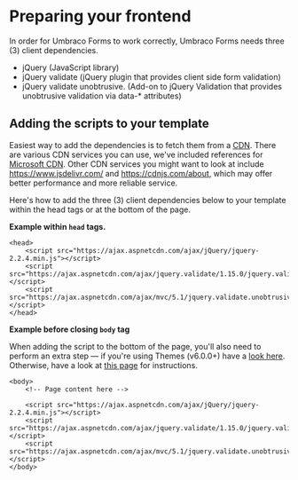 # Preparing your frontend
In order for Umbraco Forms to work correctly, Umbraco Forms needs three (3) client dependencies.

- jQuery (JavaScript library)
- jQuery validate (jQuery plugin that provides client side form validation)
- jQuery validate unobtrusive. (Add-on to jQuery Validation that provides unobtrusive validation via data-* attributes)

## Adding the scripts to your template
Easiest way to add the dependencies is to fetch them from a [CDN](https://en.wikipedia.org/wiki/Content_delivery_network). There are various CDN services you can use, we've included references for [Microsoft CDN](https://docs.microsoft.com/en-us/aspnet/ajax/cdn/overview). Other CDN services you might want to look at include https://www.jsdelivr.com/ and https://cdnjs.com/about, which may offer better performance and more reliable service. 

Here's how to add the three (3) client dependencies below to your template within the head tags or at the bottom of the page.

**Example within `head` tags.**

	<head>
		<script src="https://ajax.aspnetcdn.com/ajax/jQuery/jquery-2.2.4.min.js"></script>
		<script src="https://ajax.aspnetcdn.com/ajax/jquery.validate/1.15.0/jquery.validate.min.js"></script>
		<script src="https://ajax.aspnetcdn.com/ajax/mvc/5.1/jquery.validate.unobtrusive.min.js"></script>
	</head>

**Example before closing `body` tag**

When adding the script to the bottom of the page, you'll also need to perform an extra step — if you're using Themes (v6.0.0+) have a [look here](../Themes/#rendering-script-content-separately). Otherwise, have a look at [this page](../Rendering-Scripts/index.md) for instructions.
	
    <body>
        <!-- Page content here -->
        
        <script src="https://ajax.aspnetcdn.com/ajax/jQuery/jquery-2.2.4.min.js"></script>
        <script src="https://ajax.aspnetcdn.com/ajax/jquery.validate/1.15.0/jquery.validate.min.js"></script>
        <script src="https://ajax.aspnetcdn.com/ajax/mvc/5.1/jquery.validate.unobtrusive.min.js"></script>
    </body>

